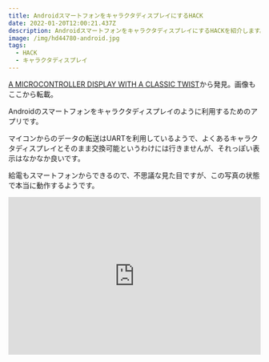 ```yaml
---
title: AndroidスマートフォンをキャラクタディスプレイにするHACK
date: 2022-01-20T12:00:21.437Z
description: AndroidスマートフォンをキャラクタディスプレイにするHACKを紹介します。
image: /img/hd44780-android.jpg
tags:
  - HACK
  - キャラクタディスプレイ
---
```

[A MICROCONTROLLER DISPLAY WITH A CLASSIC TWIST](https://hackaday.com/2020/05/08/a-microcontroller-display-with-a-classic-twist/)から発見。画像もここから転載。

Androidのスマートフォンをキャラクタディスプレイのように利用するためのアプリです。

マイコンからのデータの転送はUARTを利用しているようで、よくあるキャラクタディスプレイとそのまま交換可能というわけには行きませんが、それっぽい表示はなかなか良いです。

給電もスマートフォンからできるので、不思議な見た目ですが、この写真の状態で本当に動作するようです。

<iframe width="100%" height="315" src="https://www.youtube.com/embed/ndMXhO3ZwDM" title="YouTube video player" frameborder="0" allow="accelerometer; autoplay; clipboard-write; encrypted-media; gyroscope; picture-in-picture" allowfullscreen></iframe>
